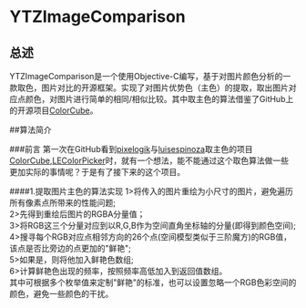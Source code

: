 # YTZImageComparison
##  总述

 YTZImageComparison是一个使用Objective-C编写，基于对图片颜色分析的一款取色，图片对比的开源框架。实现了对图片优势色（主色）的提取，取出图片对应点颜色，对图片进行简单的相同/相似比较。其中取主色的算法借鉴了GitHub上的开源项目[ColorCube](https://github.com/pixelogik/ColorCube)。

##算法简介

###前言
  第一次在GitHub看到[pixelogik](https://github.com/pixelogik)与[luisespinoza](https://github.com/luisespinoza)取主色的项目[ColorCube](https://github.com/pixelogik/ColorCube),[LEColorPicker](https://github.com/luisespinoza/LEColorPicker)时，就有一个想法，能不能通过这个取色算法做一些更加实际的事情呢？于是有了接下来的这个项目。

####1.提取图片主色的算法实现
  1>将传入的图片重绘为小尺寸的图片，避免遍历所有像素点所带来的性能问题;<br>
  2>先得到重绘后图片的RGBA分量值；<br>
  3>将RGB这三个分量对应到以R,G,B作为空间直角坐标轴的分量(即得到颜色空间);
  4>搜寻每个RGB对应点相邻方向的26个点(空间模型类似于三阶魔方)的RGB值，该点是否比旁边的点更加的"鲜艳";<br>
  5>如果是，则将他加入鲜艳色数组;<br>
  6>计算鲜艳色出现的频率，按照频率高低加入到返回值数组。<br>
  其中可根据多个枚举值来定制"鲜艳"的标准，也可以设置忽略一个RGB色彩空间的颜色，避免一些颜色的干扰。<br>
